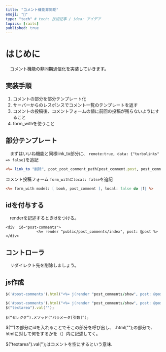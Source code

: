 ```yaml
---
title: "コメント機能非同期"
emoji: "🐷"
type: "tech" # tech: 技術記事 / idea: アイデア
topics: [rails]
published: true
---
```

# はじめに
　コメント機能の非同期通信化を実装していきます。

## 実装手順
1. コメントの部分を部分テンプレート化
2. サーバーからのレスポンスでコメント一覧のテンプレートを返す
3. コメントの投稿後、コメントフォームの値に前回の投稿が残らないようにすること
4. form_withを使うこと

## 部分テンプレート
　まずはいいね機能と同様link_to部分に、
`remote:true, data: {"turbolinks" => false}`を追記

```html:post_comments/_index.html.erb
<%= link_to "削除", post_post_comment_path(post_comment.post, post_comment), method: :delete,remote:true, data: {"turbolinks" => false}, data: {confirm: "本当に削除しますか？"}, class: "btn btn-sm " %>

```


コメント投稿フォーム
`form_withにlocal: false`を追記
```html:post_comments/_form.html.erb
<%= form_with model: [ book, post_comment ], local: false do |f| %>
```

## idを付与する
　renderを記述するときidをつける。
```
<div  id="post-comments">
              <%= render "public/post_comments/index", post: @post %>
</div>
```

## コントローラ
　リダイレクト先を削除しましょう。

## js作成

```js:destroy.js.erb
$('#post-comments').html("<%= j(render "post_comments/show", post: @post) %>");
```

```js:create.js.erb
$('#post-comments').html("<%= j(render "post_comments/show", post: @post) %>");
$("textarea").val('');
```

```:jqueryの基本形
$(“セレクタ”).メソッド(“パラメータ[引数]”);
```
$(“”)の部分にidを入れることでそこの部分を呼び出し、
.html("");の部分で、htmlに対して何をするかを（）内に記述してく。

$("textarea").val('');はコメントを空にするという意味.
